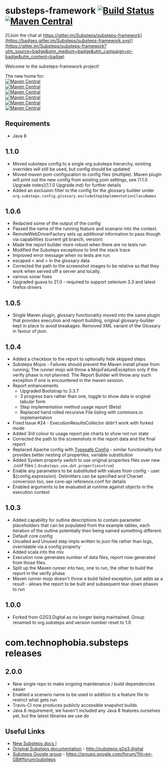 substeps-framework [![Build Status](https://travis-ci.org/Substeps/substeps-framework.svg)](https://travis-ci.org/Substeps/substeps-framework)&nbsp;[![Maven Central](https://img.shields.io/maven-central/v/org.substeps/substeps-core.png?label=substeps)](http://search.maven.org/#search%7Cga%7C1%7Cg%3Aorg.substeps)
===================

[![Join the chat at https://gitter.im/Substeps/substeps-framework](https://badges.gitter.im/Substeps/substeps-framework.svg)](https://gitter.im/Substeps/substeps-framework?utm_source=badge&utm_medium=badge&utm_campaign=pr-badge&utm_content=badge)

Welcome to the substeps-framework project!

The new home for:  
[![Maven Central](https://img.shields.io/maven-central/v/org.substeps/substeps-core-api.png?label=substeps-api)](https://maven-badges.herokuapp.com/maven-central/org.substeps/substeps-core-api)  
 [![Maven Central](https://img.shields.io/maven-central/v/org.substeps/substeps-core.png?label=substeps-core)](https://maven-badges.herokuapp.com/maven-central/org.substeps/substeps-core)  
 [![Maven Central](https://img.shields.io/maven-central/v/org.substeps/substeps-maven-plugin.png?label=substeps-maven-plugin)](https://maven-badges.herokuapp.com/maven-central/org.substeps/substeps-maven-plugin)  
 [![Maven Central](https://img.shields.io/maven-central/v/org.substeps/substeps-junit-runner.png?label=substeps-junit-runner)](https://maven-badges.herokuapp.com/maven-central/org.substeps/substeps-junit-runner)  
 [![Maven Central](https://img.shields.io/maven-central/v/org.substeps/substeps-ant-runner.png?label=substeps-ant-runner)](https://maven-badges.herokuapp.com/maven-central/org.substeps/substeps-ant-runner)  
 [![Maven Central](https://img.shields.io/maven-central/v/org.substeps/substeps-glossary-builder.png?label=substeps-glossary)](https://maven-badges.herokuapp.com/maven-central/org.substeps/substeps-glossary-builder)

Requirements
------------
 * Java 8

1.1.0
-----
* Moved substeps config to a single org.substeps hierarchy, existing overrides will still be used, but config should be updated
* Moved maven pom configuration to config files (multiple).  Maven plugin will print out the new config from existing pom settings, see [1.1.0 Upgrade notes](1.1.0 Upgrade.md) for further details
* Added an exclusion filter to the config for the glossary builder under `org.substeps.config.glossary.excludeStepImplementationClassNames`

1.0.6
-----
* Redacted some of the output of the config
* Passed the name of the running feature and scenario into the context.
* RemoteWebDriverFactory sets up additional information to pass though via capabilities (current git branch, version)
* Made the report builder more robust when there are no tests run
* Modified the Substeps exceptions to limit the stack trace
* Improved error message when no tests are run
* escaped < and > in the glossary data
* Corrected the path to the screenshot images to be relative so that they work when served off a server and locally.
* various sonar fixes
* Upgraded guava to 21.0 - required to support selenium 3.3 and latest firefox drivers

1.0.5
-----
* Single Maven plugin, glossary functionality moved into the same plugin that provides execution and report building, 
  original glossary-builder kept in place to avoid breakages.  Removed XML variant of the Glossary in favour of json.
  

1.0.4
-----
* Added a checkbox to the report to optionally hide skipped steps
* Substeps Mojos - Failures should prevent the Maven install phase from running; The runner mojo will throw a MojoFailureException only if the verify phase is not planned.  The Report Builder will throw any such exception if one is encountered in the maven session.
* Report enhancements
  * Upgraded Bootstrap to 3.3.7
  * 3 progress bars rather than one, toggle to show data in original tabular form
  * Step implementation method usage report (Beta)
  * Replaced hand rolled recursive File listing with commons.io implementation
* Fixed Issue #24 - ExecutionResultsCollector didn't work with forked mode
* Added 3rd colour to usage report pie charts to show not run state
* Corrected the path to the screenshots in the report data and the final report
* Replaced Apache config with [Typesafe Config](https://github.com/typesafehub/config) - similar functionality but provides better nesting of properties, variable substitution
* Added System property switch to use original properties files over new .conf files (`-Dsubsteps.use.dot.properties=true`)
* Enable any parameters to be substituted with values from config - user ${config.expression}. Delimitters can be specified and Charset conversion too, see core-api reference.conf for details 
* Enabled arguments to be evaluated at runtime against objects in the execution context

1.0.3
-----
* Added capability for outline descriptions to contain parameter placeholders that can be populated from the example tables, each iteration of the outline potentially then being named something different.
* Default core config
* Uncalled and Unused step impls written to json file rather than logs, overridable via a config property
* Added scala into the mix
* Execution now generates number of data files, report now generated from those files.
* Split up the Maven runner into two, one to run, the other to build the report in the verify phase
* Maven runner mojo doesn't throw a build failed exception, just adds as a result - allows the report to be built and subsequent tear down phases to run


1.0.0
-----
* Forked from G2G3.Digital as no longer being maintained.  Group renamed to org.substeps and version number reset to 1.0



com.technophobia.substeps releases
==================================

2.0.0
-----
 * New single repo to make ongoing maintenance / build dependencies easier
 * Enabled a scenario name to be used in addition to a feature file to restrict what gets run
 * Travis-CI now produces publicly accessible snapshot builds
 * Java 8 requirement, we haven't included any Java 8 features ourselves yet, but the latest libraries we use do

Useful Links
------------
 * [New Substeps docs !](http://substeps.github.io/)
 * [Original Substeps documentation](http://substeps.g2g3.digital) - http://substeps.g2g3.digital
 * [Substeps Google group](https://groups.google.com/forum/?hl=en-GB#!forum/substeps) - https://groups.google.com/forum/?hl=en-GB#!forum/substeps
 
